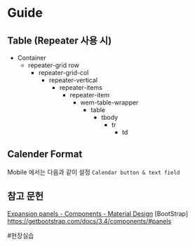 # Guide

## Table (Repeater 사용 시)
* Container
	* repeater-grid row
		* repeater-grid-col
			* repeater-vertical
				* repeater-items
					* repeater-item
						* wem-table-wrapper
							* table
								* tbody
									* tr
										* td




## Calender Format
Mobile 에서는 다음과 같이 설정 
`Calendar button & text field`


## 참고 문헌
[Expansion panels - Components - Material Design](https://material.io/archive/guidelines/components/expansion-panels.html#)
[BootStrap] https://getbootstrap.com/docs/3.4/components/#panels

#현장실습